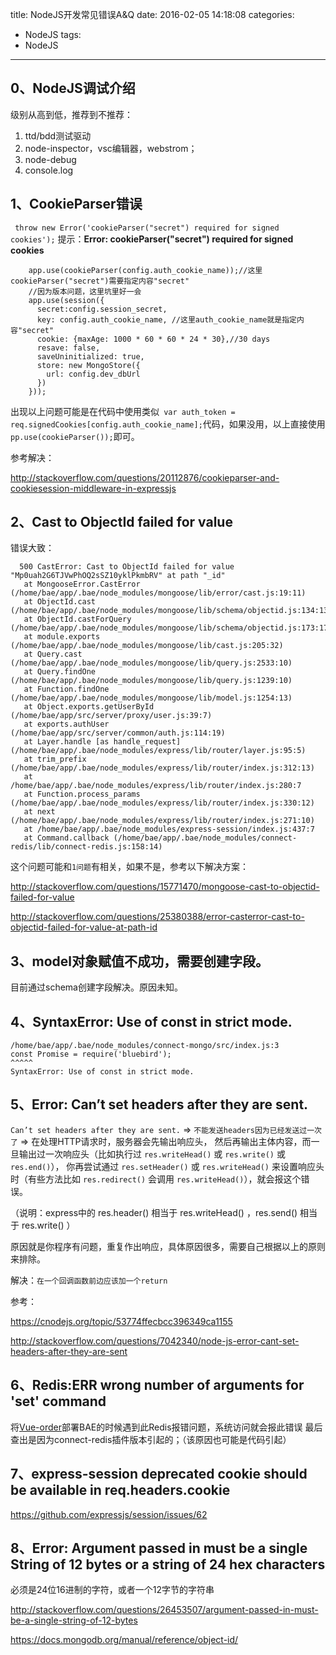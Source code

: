 title: NodeJS开发常见错误A&Q
date: 2016-02-05 14:18:08
categories:
- NodeJS
tags:
- NodeJS
---

## 0、NodeJS调试介绍
级别从高到低，推荐到不推荐：

 1. ttd/bdd测试驱动
 2. node-inspector，vsc编辑器，webstrom；
 3. node-debug
 4. console.log
 
<!--more-->

## 1、CookieParser错误
` throw new Error('cookieParser("secret") required for signed cookies');`
提示：**Error: cookieParser("secret") required for signed cookies**

```nodejs
    app.use(cookieParser(config.auth_cookie_name));//这里cookieParser("secret")需要指定内容"secret"
    //因为版本问题，这里坑里好一会
    app.use(session({
      secret:config.session_secret,
      key: config.auth_cookie_name, //这里auth_cookie_name就是指定内容"secret"
      cookie: {maxAge: 1000 * 60 * 60 * 24 * 30},//30 days
      resave: false,
      saveUninitialized: true,
      store: new MongoStore({
        url: config.dev_dbUrl
      })
    }));

```
出现以上问题可能是在代码中使用类似` var auth_token = req.signedCookies[config.auth_cookie_name];`代码，如果没用，以上直接使用`pp.use(cookieParser());`即可。

参考解决：

http://stackoverflow.com/questions/20112876/cookieparser-and-cookiesession-middleware-in-expressjs


## 2、Cast to ObjectId failed for value

错误大致：
  

      500 CastError: Cast to ObjectId failed for value "Mp0uah2G6TJVwPhOQ2sSZ10yklPkmbRV" at path "_id"
       at MongooseError.CastError (/home/bae/app/.bae/node_modules/mongoose/lib/error/cast.js:19:11)
       at ObjectId.cast (/home/bae/app/.bae/node_modules/mongoose/lib/schema/objectid.js:134:13)
       at ObjectId.castForQuery (/home/bae/app/.bae/node_modules/mongoose/lib/schema/objectid.js:173:17)
       at module.exports (/home/bae/app/.bae/node_modules/mongoose/lib/cast.js:205:32)
       at Query.cast (/home/bae/app/.bae/node_modules/mongoose/lib/query.js:2533:10)
       at Query.findOne (/home/bae/app/.bae/node_modules/mongoose/lib/query.js:1239:10)
       at Function.findOne (/home/bae/app/.bae/node_modules/mongoose/lib/model.js:1254:13)
       at Object.exports.getUserById (/home/bae/app/src/server/proxy/user.js:39:7)
       at exports.authUser (/home/bae/app/src/server/common/auth.js:114:19)
       at Layer.handle [as handle_request] (/home/bae/app/.bae/node_modules/express/lib/router/layer.js:95:5)
       at trim_prefix (/home/bae/app/.bae/node_modules/express/lib/router/index.js:312:13)
       at /home/bae/app/.bae/node_modules/express/lib/router/index.js:280:7
       at Function.process_params (/home/bae/app/.bae/node_modules/express/lib/router/index.js:330:12)
       at next (/home/bae/app/.bae/node_modules/express/lib/router/index.js:271:10)
       at /home/bae/app/.bae/node_modules/express-session/index.js:437:7
       at Command.callback (/home/bae/app/.bae/node_modules/connect-redis/lib/connect-redis.js:158:14)
       

这个问题可能和`1问题`有相关，如果不是，参考以下解决方案：

http://stackoverflow.com/questions/15771470/mongoose-cast-to-objectid-failed-for-value

http://stackoverflow.com/questions/25380388/error-casterror-cast-to-objectid-failed-for-value-at-path-id


## 3、model对象赋值不成功，需要创建字段。

目前通过schema创建字段解决。原因未知。

## 4、SyntaxError: Use of const in strict mode.
    /home/bae/app/.bae/node_modules/connect-mongo/src/index.js:3
    const Promise = require('bluebird');
    ^^^^^
    SyntaxError: Use of const in strict mode.

## 5、Error: Can’t set headers after they are sent.

`Can’t set headers after they are sent.` => `不能发送headers因为已经发送过一次了` => 在处理HTTP请求时，服务器会先输出响应头，
然后再输出主体内容，而一旦输出过一次响应头（比如执行过 `res.writeHead()` 或 `res.write()` 或 `res.end()`），
你再尝试通过 `res.setHeader()` 或 `res.writeHead()` 来设置响应头时（有些方法比如 `res.redirect()` 会调用 `res.writeHead()`），就会报这个错误。

（说明：express中的 res.header() 相当于 res.writeHead() ，res.send() 相当于 res.write() ）

原因就是你程序有问题，重复作出响应，具体原因很多，需要自己根据以上的原则来排除。

解决：`在一个回调函数前边应该加一个return`

参考：

https://cnodejs.org/topic/53774ffecbcc396349ca1155

http://stackoverflow.com/questions/7042340/node-js-error-cant-set-headers-after-they-are-sent


## 6、Redis:ERR wrong number of arguments for 'set' command

将[Vue-order][1]部署BAE的时候遇到此Redis报错问题，系统访问就会报此错误 最后查出是因为connect-redis插件版本引起的；（该原因也可能是代码引起）


  [1]: https://github.com/giscafer/Vue-order
  
  
## 7、express-session deprecated cookie should be available in req.headers.cookie


https://github.com/expressjs/session/issues/62


## 8、Error: Argument passed in must be a single String of 12 bytes or a string of 24 hex characters

必须是24位16进制的字符，或者一个12字节的字符串

http://stackoverflow.com/questions/26453507/argument-passed-in-must-be-a-single-string-of-12-bytes

https://docs.mongodb.org/manual/reference/object-id/
